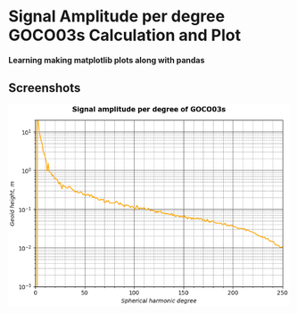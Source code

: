 # Signal Amplitude per degree GOCO03s Calculation and Plot
**Learning making matplotlib plots along with pandas** 

## Screenshots
<img src="Plots/SignalAmplitudesPerDegree.png" /> 